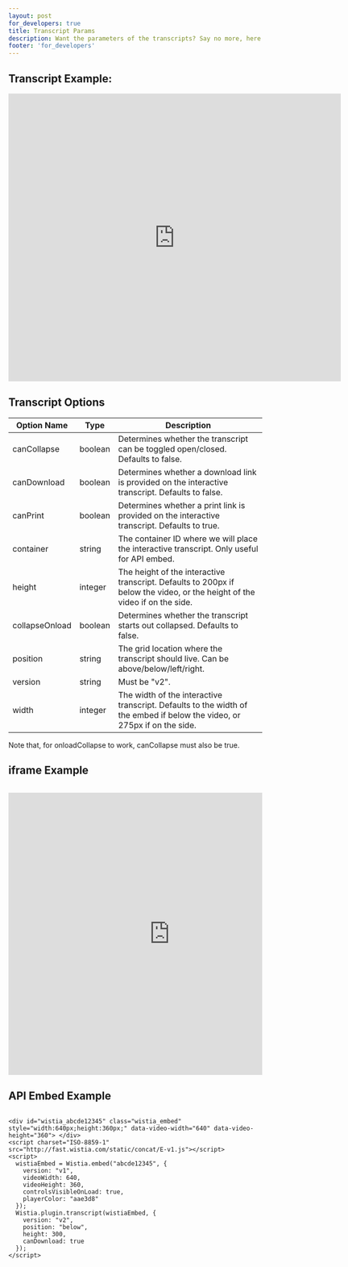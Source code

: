 ```yaml
---
layout: post
for_developers: true
title: Transcript Params
description: Want the parameters of the transcripts? Say no more, here they are!
footer: 'for_developers'
---
```


## Transcript Example:

<div class="video_embed">
  <iframe src="http://fast.wistia.com/embed/iframe/e9daad32af?controlsVisibleOnLoad=true&playerColor=aae3d8&version=v1&videoHeight=371&videoWidth=660&plugin%5Btranscript%5D%5Bversion%5D=v2" allowtransparency="true" frameborder="0" scrolling="no" class="wistia_embed" name="wistia_embed" width="660" height="571"></iframe>
</div>

## Transcript Options

 Option Name    | Type    | Description                                                                                                                 
 -----------    | ----    | ----------------------------------------------------------------------------------------------------------------------------
 canCollapse    | boolean | Determines whether the transcript can be toggled open/closed. Defaults to false.                                             
 canDownload    | boolean | Determines whether a download link is provided on the interactive transcript. Defaults to false.                             
 canPrint       | boolean | Determines whether a print link is provided on the interactive transcript. Defaults to true.                                 
 container      | string  | The container ID where we will place the interactive transcript. Only useful for API embed.                                  
 height         | integer | The height of the interactive transcript. Defaults to 200px if below the video, or the height of the video if on the side.   
 collapseOnload | boolean | Determines whether the transcript starts out collapsed. Defaults to false.                                                   
 position       | string  | The grid location where the transcript should live. Can be above/below/left/right.                                           
 version        | string  | Must be "v2".                                                                                                                
 width          | integer | The width of the interactive transcript. Defaults to the width of the embed if below the video, or 275px if on the side.     

Note that, for <span class="code">onloadCollapse</span> to work, <span class="code">canCollapse</span> must also be true.

## iframe Example

<pre><code class="language-markup">
<iframe src="http://fast.wistia.com/embed/iframe/abcde12345
  ?videoWidth=640&videoHeight=360&plugin[transcript][version]=v2
  &plugin[transcript][position]=below&plugin[transcript][height]=300
  &plugin[transcript][canDownload]=true" 
  allowtransparency="true" frameborder="0" scrolling="no" 
  class="wistia_embed" name="wistia_embed" width="640" height="560">
</iframe>
</code></pre>

## API Embed Example

<pre><code class="language-markup">
&lt;div id="wistia_abcde12345" class="wistia_embed" style="width:640px;height:360px;" data-video-width="640" data-video-height="360"&gt;&nbsp;&lt;/div&gt;
&lt;script charset="ISO-8859-1" src="http://fast.wistia.com/static/concat/E-v1.js"&gt;&lt;/script&gt;
&lt;script&gt;
  wistiaEmbed = Wistia.embed("abcde12345", {
    version: "v1",
    videoWidth: 640,
    videoHeight: 360,
    controlsVisibleOnLoad: true,
    playerColor: "aae3d8"
  });
  Wistia.plugin.transcript(wistiaEmbed, {
    version: "v2",
    position: "below",
    height: 300,
    canDownload: true
  });
&lt;/script&gt;
</code></pre>
